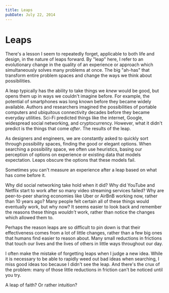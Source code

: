```yaml
---
title: Leaps
pubDate: July 22, 2014
---
```


# Leaps

There's a lesson I seem to repeatedly forget, applicable to both life and design, in the nature of leaps forward. By "leap" here, I refer to an evolutionary change in the quality of an experience or approach which simultaneously solves many problems at once. The big "ah-has" that transform entire problem spaces and change the ways we think about possibilities.

A leap typically has the ability to take things we _knew_ would be good, but opens them up in ways we couldn't imagine before. For example, the potential of smartphones was long known before they became widely available. Authors and researchers imagined the possibilities of portable computers and ubiquitous connectivity decades before they became everyday utilities. Sci-Fi predicted things like the internet, Google, widespread social networking, and cryptocurrency. However, what it didn't predict is the things that come _after_. The results of the leap.

As designers and engineers, we are constantly asked to quickly sort through possibility spaces, finding the good or elegant options. When searching a possibility space, we often use heuristics, basing our perception of options on experience or existing data that models expectation. Leaps obscure the options that these models fail.

Sometimes you can't measure an experience after a leap based on what has come before it.

Why did social networking take hold when it did? Why did YouTube and Netflix start to work after so many video streaming services failed? Why are peer-to-peer sharing economies like Uber or AirBnB working now, rather than 10 years ago? Many people felt certain all of these things would eventually work, but why now? It seems easier to look back and remember the reasons these things _wouldn't_ work, rather than notice the changes which allowed them to.

Perhaps the reason leaps are so difficult to pin down is that their effectiveness comes from a lot of little changes, rather than a few big ones that humans find easier to reason about. Many small reductions in frictions that touch our lives and the lives of others in little ways throughout our day.

I often make the mistake of forgetting leaps when I judge a new idea. While it is necessary to be able to rapidly weed out bad ideas when searching, I miss good ideas too because I didn't see the leap. And there's the crux of the problem: many of those little reductions in friction can't be noticed until you try.

A leap of faith? Or rather intuition?
